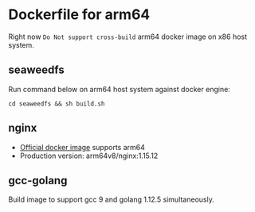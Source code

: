 # Dockerfile for arm64
Right now `Do Not support cross-build` arm64 docker image on x86 host system.

## seaweedfs
Run command below on arm64 host system against docker engine:
```shell
cd seaweedfs && sh build.sh
```

## nginx
- [Official docker image](https://hub.docker.com/r/arm64v8/nginx/) supports arm64
- Production version: arm64v8/nginx:1.15.12

## gcc-golang
Build image to support gcc 9 and golang 1.12.5 simultaneously.